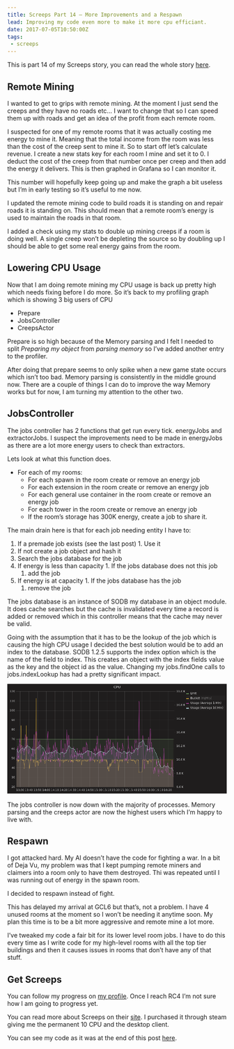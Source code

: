 ```yaml
---
title: Screeps Part 14 – More Improvements and a Respawn
lead: Improving my code even more to make it more cpu efficiant.
date: 2017-07-05T10:50:00Z
tags:
 - screeps
---
```

This is part 14 of my Screeps story, you can read the whole story [here](/articles/screeps).

## Remote Mining

I wanted to get to grips with remote mining. At the moment I just send the creeps and they have no roads etc… I want to change that so I can speed them up with roads and get an idea of the profit from each remote room.

I suspected for one of my remote rooms that it was actually costing me energy to mine it. Meaning that the total income from the room was less than the cost of the creep sent to mine it. So to start off let’s calculate revenue. I create a new stats key for each room I mine and set it to 0. I deduct the cost of the creep from that number once per creep and then add the energy it delivers. This is then graphed in Grafana so I can monitor it.

This number will hopefully keep going up and make the graph a bit useless but I’m in early testing so it’s useful to me now.

I updated the remote mining code to build roads it is standing on and repair roads it is standing on. This should mean that a remote room’s energy is used to maintain the roads in that room.

I added a check using my stats to double up mining creeps if a room is doing well. A single creep won’t be depleting the source so by doubling up I should be able to get some real energy gains from the room.

## Lowering CPU Usage

Now that I am doing remote mining my CPU usage is back up pretty high which needs fixing before I do more. So it’s back to my profiling graph which is showing 3 big users of CPU

  - Prepare
  - JobsController
  - CreepsActor

Prepare is so high because of the Memory parsing and I felt I needed to split _Preparing my object_ from _parsing memory_ so I’ve added another entry to the profiler.

After doing that prepare seems to only spike when a new game state occurs which isn’t too bad. Memory parsing is consistently in the middle ground now. There are a couple of things I can do to improve the way Memory works but for now, I am turning my attention to the other two.

## JobsController

The jobs controller has 2 functions that get run every tick. energyJobs and extractorJobs. I suspect the improvements need to be made in energyJobs as there are a lot more energy users to check than extractors.

Lets look at what this function does.

  - For each of my rooms:
    - For each spawn in the room create or remove an energy job
    - For each extension in the room create or remove an energy job
    - For each general use container in the room create or remove an energy job
    - For each tower in the room create or remove an energy job
    - If the room’s storage has 300K energy, create a job to share it.

The main drain here is that for each job needing entity I have to:

  1. If a premade job exists (see the last post)
    1. Use it
  1. If not create a job object and hash it
  1. Search the jobs database for the job
  1. If energy is less than capacity
    1. If the jobs database does not this job
      1. add the job
  1. If energy is at capacity
    1. If the jobs database has the job
      1. remove the job

The jobs database is an instance of SODB my database in an object module. It does cache searches but the cache is invalidated every time a record is added or removed which in this controller means that the cache may never be valid.

Going with the assumption that it has to be the lookup of the job which is causing the high CPU usage I decided the best solution would be to add an index to the database. SODB 1.2.5 supports the index option which is the name of the field to index. This creates an object with the index fields value as the key and the object id as the value. Changing my jobs.findOne calls to jobs.indexLookup has had a pretty significant impact.

![CPU Usage](/assets/2017/07/screeps-part-14-more-improvements-and-a-respawn/cpu.png)

The jobs controller is now down with the majority of processes. Memory parsing and the creeps actor are now the highest users which I’m happy to live with.

## Respawn

I got attacked hard. My AI doesn’t have the code for fighting a war. In a bit of Deja Vu, my problem was that I kept pumping remote miners and claimers into a room only to have them destroyed. Thi was repeated until I was running out of energy in the spawn room.

I decided to respawn instead of fight.

This has delayed my arrival at GCL6 but that’s, not a problem. I have 4 unused rooms at the moment so I won’t be needing it anytime soon. My plan this time is to be a bit more aggressive and remote mine a lot more.

I’ve tweaked my code a fair bit for its lower level room jobs. I have to do this every time as I write code for my high-level rooms with all the top tier buildings and then it causes issues in rooms that don’t have any of that stuff.

## Get Screeps

You can follow my progress on [my profile](https://screeps.com/a/#!/profile/Arcath). Once I reach RC4 I’m not sure how I am going to progress yet.

You can read more about Screeps on their [site](https://screeps.com/). I purchased it through steam giving me the permanent 10 CPU and the desktop client.

You can see my code as it was at the end of this post [here](https://github.com/Arcath/screeps-code/tree/5b10ddff314d1f3c751bf3766a71c5464567ad2f).
